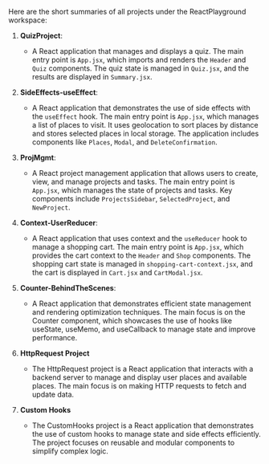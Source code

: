 Here are the short summaries of all projects under the ReactPlayground workspace:

1. **QuizProject**:
   - A React application that manages and displays a quiz. The main entry point is `App.jsx`, which imports and renders the `Header` and `Quiz` components. The quiz state is managed in `Quiz.jsx`, and the results are displayed in `Summary.jsx`.

2. **SideEffects-useEffect**:
   - A React application that demonstrates the use of side effects with the `useEffect` hook. The main entry point is `App.jsx`, which manages a list of places to visit. It uses geolocation to sort places by distance and stores selected places in local storage. The application includes components like `Places`, `Modal`, and `DeleteConfirmation`.

3. **ProjMgmt**:
   - A React project management application that allows users to create, view, and manage projects and tasks. The main entry point is `App.jsx`, which manages the state of projects and tasks. Key components include `ProjectsSidebar`, `SelectedProject`, and `NewProject`.

4. **Context-UserReducer**:
   - A React application that uses context and the `useReducer` hook to manage a shopping cart. The main entry point is `App.jsx`, which provides the cart context to the `Header` and `Shop` components. The shopping cart state is managed in `shopping-cart-context.jsx`, and the cart is displayed in `Cart.jsx` and `CartModal.jsx`.
5. **Counter-BehindTheScenes**:
   - A React application that demonstrates efficient state management and rendering optimization techniques. The main focus is on the Counter component, which showcases the use of hooks like useState, useMemo, and useCallback to manage state and improve performance.
6. **HttpRequest Project**
   - The HttpRequest project is a React application that interacts with a backend server to manage and display user places and available places. The main focus is on making HTTP requests to fetch and update data.
7. **Custom Hooks**
   - The CustomHooks project is a React application that demonstrates the use of custom hooks to manage state and side effects efficiently. The project focuses on reusable and modular components to simplify complex logic.
